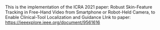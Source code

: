 This is the implementation of the ICRA 2021 paper: Robust Skin-Feature Tracking in Free-Hand Video from Smartphone or Robot-Held Camera, to Enable Clinical-Tool Localization and Guidance 
LInk to paper: https://ieeexplore.ieee.org/document/9561616
